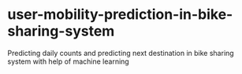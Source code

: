 # user-mobility-prediction-in-bike-sharing-system
Predicting daily counts and predicting next destination in bike sharing system with help of machine learning
